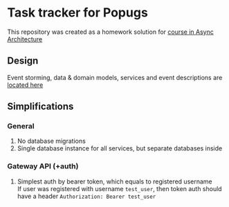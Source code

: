 # Task tracker for Popugs
This repository was created as a homework solution for [course in Async Architecture](https://education.borshev.com/architecture)


## Design
Event storming, data & domain models, services and event descriptions are [located here](https://miro.com/app/board/uXjVPR1YWZA=/?moveToWidget=3458764534854874499&cot=14)

## Simplifications

### General
1. No database migrations
1. Single database instance for all services, but separate databases inside

### Gateway API (+auth)
1. Simplest auth by bearer token, which equals to registered username \
If user was registered with username `test_user`, then token auth should 
have a header `Authorization: Bearer test_user`
